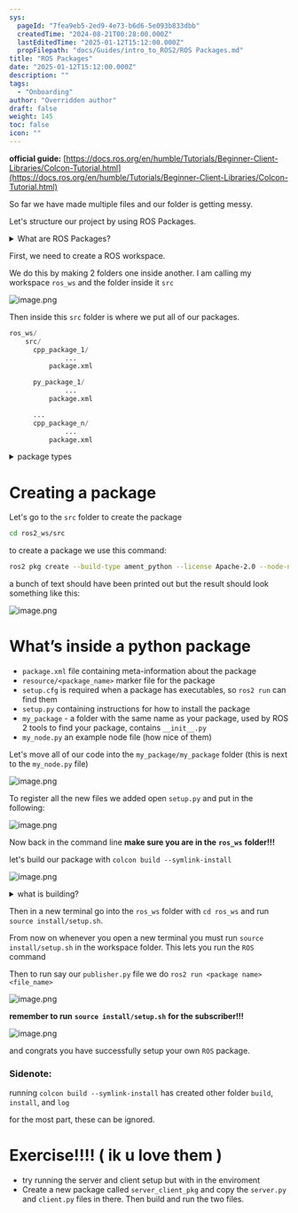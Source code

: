 ```yaml
---
sys:
  pageId: "7fea9eb5-2ed9-4e73-b6d6-5e093b833dbb"
  createdTime: "2024-08-21T00:28:00.000Z"
  lastEditedTime: "2025-01-12T15:12:00.000Z"
  propFilepath: "docs/Guides/intro_to_ROS2/ROS Packages.md"
title: "ROS Packages"
date: "2025-01-12T15:12:00.000Z"
description: ""
tags:
  - "Onboarding"
author: "Overridden author"
draft: false
weight: 145
toc: false
icon: ""
---
```


**official guide:** [https://docs.ros.org/en/humble/Tutorials/Beginner-Client-Libraries/Colcon-Tutorial.html](https://docs.ros.org/en/humble/Tutorials/Beginner-Client-Libraries/Colcon-Tutorial.html)

So far we have made multiple files and our folder is getting messy.

Let's structure our project by using ROS Packages.

<details>

<summary>What are ROS Packages?</summary>

ROS Packages are, as the name implies, packages of code that are highly sharable between ROS developers.

They consist of a folder, `package.xml` file, and source code

```python
      cpp_package_1/
		      ... imagine much code files here ..
          package.xml
```

</details>

First, we need to create a ROS workspace.

We do this by making 2 folders one inside another. I am calling my workspace `ros_ws` and the folder inside it `src`

![image.png](https://prod-files-secure.s3.us-west-2.amazonaws.com/d518164a-d88e-44d1-a4ee-3adb3bd8bce0/70706947-fd18-4537-a67b-e12946812d31/image.png?X-Amz-Algorithm=AWS4-HMAC-SHA256&X-Amz-Content-Sha256=UNSIGNED-PAYLOAD&X-Amz-Credential=ASIAZI2LB4665GH4V3C4%2F20250507%2Fus-west-2%2Fs3%2Faws4_request&X-Amz-Date=20250507T121553Z&X-Amz-Expires=3600&X-Amz-Security-Token=IQoJb3JpZ2luX2VjELT%2F%2F%2F%2F%2F%2F%2F%2F%2F%2FwEaCXVzLXdlc3QtMiJHMEUCIQCa39MlLyJORPLmOv4Ao0bE6V9FCrg1EtZ7WoGZ3wYCVAIgTwA0LIketem2y4uzLREAejRNkkZSd1BImb52Kh1pdIkq%2FwMIXRAAGgw2Mzc0MjMxODM4MDUiDEKsi4SwYJ60EFstJCrcAz980%2Fq0S0cxk4nQgxykw7cen3GyL7P2YIF27Yxy8ppRa5FDTz8JXKb3Y9jH3aGewqFmJx9yt0wLKXagUYO0IhN9P8wJbzhDuavecpULGaqehKFn6c%2BNQPTnpjj4%2FgYgrdPqHkTZnHPunnQ0djDuQQ%2FZrdODbfq4T5JhVLb75Uy8mO0WsrUg%2BT1UvCKReMUPAm2ghiBhfO6k%2FLHaGdUgMUemsGNatKlZiWhUbmye9c9EuGSFqLDFzEeLQ8eymE8nc0LVw%2F9NnDR8fD2lYsmU6YNxycOPciyCxuPOUpqk%2BcdOTvYHApekLgp9Bhlo49NpKqd33T4gbiEkRTiqrRWhSf4aJSoCMX6yKo3FdnqzA6FLdPadkDUBvQCdNIDYNn2gjSn3GxVka%2F5k%2F7IAApiFID74ZJ0kwNRgScVupV15UOhjrm0aQSvaKArzwvyF4R3y7goHU6jjDHwj2mg4TMDpTEQY1KSyRi98FL2n42Fk5n9seRMdbysad4BTDgjw60QnqeS7iQNFW7w0z1iT7YRTvYknJa4%2BSEa6MiDMk6EK7uLNV9Xoe0Z%2BnodoxFN5bty5j7NJVSQFHIIphnfxkRg9g8EJaxDg16hWS1S1SUDTBDoGMQ3a5A8L%2B5nemHe9MKGa7cAGOqUBzhjh9xTdHmmiNeC3kBPRow5ADUl4yUIe3xOuGZna0NlzVVeaAP64Ly1KUWzXHo3pfl%2B7lBvnsqFr92G8ep22l86Cw6vkz7z4HzCT%2F0c20ECz%2BzzqJ3Lw6NPnm2RTdTFzbT380wdihbgirr6cOftiApI05lMzYhZHOTG5XePR3b7IlVeCRvr1yC%2F%2BFrau%2F5La607q%2BmdzGSBzBadvzM3u41xJvIuf&X-Amz-Signature=85a7bb06a61ef34f3af687c7d07df5507bf035441b795252e8dd8dc93ce421b0&X-Amz-SignedHeaders=host&x-id=GetObject)

Then inside this `src` folder is where we put all of our packages.

```python
ros_ws/
    src/
      cpp_package_1/
		      ...
          package.xml

      py_package_1/
		      ...
          package.xml

      ...
      cpp_package_n/
		      ...
          package.xml

```

<details>

<summary>package types</summary>

packages can be either `C++` or python.

the intern file structure is different for each but for this guide we will stick to creating python packages

</details>

# Creating a package

Let's go to the `src` folder to create the package

```bash
cd ros2_ws/src
```

to create a package we use this command:

```bash
ros2 pkg create --build-type ament_python --license Apache-2.0 --node-name my_node my_package
```

a bunch of text should have been printed out but the result should look something like this:

![image.png](https://prod-files-secure.s3.us-west-2.amazonaws.com/d518164a-d88e-44d1-a4ee-3adb3bd8bce0/e6cf1e3f-8512-4a3e-b131-079f800bf3e8/image.png?X-Amz-Algorithm=AWS4-HMAC-SHA256&X-Amz-Content-Sha256=UNSIGNED-PAYLOAD&X-Amz-Credential=ASIAZI2LB4665GH4V3C4%2F20250507%2Fus-west-2%2Fs3%2Faws4_request&X-Amz-Date=20250507T121553Z&X-Amz-Expires=3600&X-Amz-Security-Token=IQoJb3JpZ2luX2VjELT%2F%2F%2F%2F%2F%2F%2F%2F%2F%2FwEaCXVzLXdlc3QtMiJHMEUCIQCa39MlLyJORPLmOv4Ao0bE6V9FCrg1EtZ7WoGZ3wYCVAIgTwA0LIketem2y4uzLREAejRNkkZSd1BImb52Kh1pdIkq%2FwMIXRAAGgw2Mzc0MjMxODM4MDUiDEKsi4SwYJ60EFstJCrcAz980%2Fq0S0cxk4nQgxykw7cen3GyL7P2YIF27Yxy8ppRa5FDTz8JXKb3Y9jH3aGewqFmJx9yt0wLKXagUYO0IhN9P8wJbzhDuavecpULGaqehKFn6c%2BNQPTnpjj4%2FgYgrdPqHkTZnHPunnQ0djDuQQ%2FZrdODbfq4T5JhVLb75Uy8mO0WsrUg%2BT1UvCKReMUPAm2ghiBhfO6k%2FLHaGdUgMUemsGNatKlZiWhUbmye9c9EuGSFqLDFzEeLQ8eymE8nc0LVw%2F9NnDR8fD2lYsmU6YNxycOPciyCxuPOUpqk%2BcdOTvYHApekLgp9Bhlo49NpKqd33T4gbiEkRTiqrRWhSf4aJSoCMX6yKo3FdnqzA6FLdPadkDUBvQCdNIDYNn2gjSn3GxVka%2F5k%2F7IAApiFID74ZJ0kwNRgScVupV15UOhjrm0aQSvaKArzwvyF4R3y7goHU6jjDHwj2mg4TMDpTEQY1KSyRi98FL2n42Fk5n9seRMdbysad4BTDgjw60QnqeS7iQNFW7w0z1iT7YRTvYknJa4%2BSEa6MiDMk6EK7uLNV9Xoe0Z%2BnodoxFN5bty5j7NJVSQFHIIphnfxkRg9g8EJaxDg16hWS1S1SUDTBDoGMQ3a5A8L%2B5nemHe9MKGa7cAGOqUBzhjh9xTdHmmiNeC3kBPRow5ADUl4yUIe3xOuGZna0NlzVVeaAP64Ly1KUWzXHo3pfl%2B7lBvnsqFr92G8ep22l86Cw6vkz7z4HzCT%2F0c20ECz%2BzzqJ3Lw6NPnm2RTdTFzbT380wdihbgirr6cOftiApI05lMzYhZHOTG5XePR3b7IlVeCRvr1yC%2F%2BFrau%2F5La607q%2BmdzGSBzBadvzM3u41xJvIuf&X-Amz-Signature=53f07516dda7bfdd3ed74dfc41cd96215a649067a838bccf0202944c84739be2&X-Amz-SignedHeaders=host&x-id=GetObject)

# What’s inside a python package

- `package.xml` file containing meta-information about the package
- `resource/<package_name>` marker file for the package
- `setup.cfg` is required when a package has executables, so `ros2 run` can find them
- `setup.py` containing instructions for how to install the package
- `my_package` - a folder with the same name as your package, used by ROS 2 tools to find your package, contains `__init__.py`
- `my_node.py` an example node file (how nice of them)

Let's move all of our code into the `my_package/my_package` folder (this is next to the `my_node.py` file)

![image.png](https://prod-files-secure.s3.us-west-2.amazonaws.com/d518164a-d88e-44d1-a4ee-3adb3bd8bce0/9ce58f11-0da9-4d3e-b86d-506a9685d378/image.png?X-Amz-Algorithm=AWS4-HMAC-SHA256&X-Amz-Content-Sha256=UNSIGNED-PAYLOAD&X-Amz-Credential=ASIAZI2LB4665GH4V3C4%2F20250507%2Fus-west-2%2Fs3%2Faws4_request&X-Amz-Date=20250507T121553Z&X-Amz-Expires=3600&X-Amz-Security-Token=IQoJb3JpZ2luX2VjELT%2F%2F%2F%2F%2F%2F%2F%2F%2F%2FwEaCXVzLXdlc3QtMiJHMEUCIQCa39MlLyJORPLmOv4Ao0bE6V9FCrg1EtZ7WoGZ3wYCVAIgTwA0LIketem2y4uzLREAejRNkkZSd1BImb52Kh1pdIkq%2FwMIXRAAGgw2Mzc0MjMxODM4MDUiDEKsi4SwYJ60EFstJCrcAz980%2Fq0S0cxk4nQgxykw7cen3GyL7P2YIF27Yxy8ppRa5FDTz8JXKb3Y9jH3aGewqFmJx9yt0wLKXagUYO0IhN9P8wJbzhDuavecpULGaqehKFn6c%2BNQPTnpjj4%2FgYgrdPqHkTZnHPunnQ0djDuQQ%2FZrdODbfq4T5JhVLb75Uy8mO0WsrUg%2BT1UvCKReMUPAm2ghiBhfO6k%2FLHaGdUgMUemsGNatKlZiWhUbmye9c9EuGSFqLDFzEeLQ8eymE8nc0LVw%2F9NnDR8fD2lYsmU6YNxycOPciyCxuPOUpqk%2BcdOTvYHApekLgp9Bhlo49NpKqd33T4gbiEkRTiqrRWhSf4aJSoCMX6yKo3FdnqzA6FLdPadkDUBvQCdNIDYNn2gjSn3GxVka%2F5k%2F7IAApiFID74ZJ0kwNRgScVupV15UOhjrm0aQSvaKArzwvyF4R3y7goHU6jjDHwj2mg4TMDpTEQY1KSyRi98FL2n42Fk5n9seRMdbysad4BTDgjw60QnqeS7iQNFW7w0z1iT7YRTvYknJa4%2BSEa6MiDMk6EK7uLNV9Xoe0Z%2BnodoxFN5bty5j7NJVSQFHIIphnfxkRg9g8EJaxDg16hWS1S1SUDTBDoGMQ3a5A8L%2B5nemHe9MKGa7cAGOqUBzhjh9xTdHmmiNeC3kBPRow5ADUl4yUIe3xOuGZna0NlzVVeaAP64Ly1KUWzXHo3pfl%2B7lBvnsqFr92G8ep22l86Cw6vkz7z4HzCT%2F0c20ECz%2BzzqJ3Lw6NPnm2RTdTFzbT380wdihbgirr6cOftiApI05lMzYhZHOTG5XePR3b7IlVeCRvr1yC%2F%2BFrau%2F5La607q%2BmdzGSBzBadvzM3u41xJvIuf&X-Amz-Signature=7aee233c34038dfc862f304182a13bd30393b6b45ee2b7560acaf6172bf87821&X-Amz-SignedHeaders=host&x-id=GetObject)

To register all the new files we added open `setup.py` and put in the following:

![image.png](https://prod-files-secure.s3.us-west-2.amazonaws.com/d518164a-d88e-44d1-a4ee-3adb3bd8bce0/1cd7c262-4cae-4496-9d75-c178537d24a2/image.png?X-Amz-Algorithm=AWS4-HMAC-SHA256&X-Amz-Content-Sha256=UNSIGNED-PAYLOAD&X-Amz-Credential=ASIAZI2LB4665GH4V3C4%2F20250507%2Fus-west-2%2Fs3%2Faws4_request&X-Amz-Date=20250507T121553Z&X-Amz-Expires=3600&X-Amz-Security-Token=IQoJb3JpZ2luX2VjELT%2F%2F%2F%2F%2F%2F%2F%2F%2F%2FwEaCXVzLXdlc3QtMiJHMEUCIQCa39MlLyJORPLmOv4Ao0bE6V9FCrg1EtZ7WoGZ3wYCVAIgTwA0LIketem2y4uzLREAejRNkkZSd1BImb52Kh1pdIkq%2FwMIXRAAGgw2Mzc0MjMxODM4MDUiDEKsi4SwYJ60EFstJCrcAz980%2Fq0S0cxk4nQgxykw7cen3GyL7P2YIF27Yxy8ppRa5FDTz8JXKb3Y9jH3aGewqFmJx9yt0wLKXagUYO0IhN9P8wJbzhDuavecpULGaqehKFn6c%2BNQPTnpjj4%2FgYgrdPqHkTZnHPunnQ0djDuQQ%2FZrdODbfq4T5JhVLb75Uy8mO0WsrUg%2BT1UvCKReMUPAm2ghiBhfO6k%2FLHaGdUgMUemsGNatKlZiWhUbmye9c9EuGSFqLDFzEeLQ8eymE8nc0LVw%2F9NnDR8fD2lYsmU6YNxycOPciyCxuPOUpqk%2BcdOTvYHApekLgp9Bhlo49NpKqd33T4gbiEkRTiqrRWhSf4aJSoCMX6yKo3FdnqzA6FLdPadkDUBvQCdNIDYNn2gjSn3GxVka%2F5k%2F7IAApiFID74ZJ0kwNRgScVupV15UOhjrm0aQSvaKArzwvyF4R3y7goHU6jjDHwj2mg4TMDpTEQY1KSyRi98FL2n42Fk5n9seRMdbysad4BTDgjw60QnqeS7iQNFW7w0z1iT7YRTvYknJa4%2BSEa6MiDMk6EK7uLNV9Xoe0Z%2BnodoxFN5bty5j7NJVSQFHIIphnfxkRg9g8EJaxDg16hWS1S1SUDTBDoGMQ3a5A8L%2B5nemHe9MKGa7cAGOqUBzhjh9xTdHmmiNeC3kBPRow5ADUl4yUIe3xOuGZna0NlzVVeaAP64Ly1KUWzXHo3pfl%2B7lBvnsqFr92G8ep22l86Cw6vkz7z4HzCT%2F0c20ECz%2BzzqJ3Lw6NPnm2RTdTFzbT380wdihbgirr6cOftiApI05lMzYhZHOTG5XePR3b7IlVeCRvr1yC%2F%2BFrau%2F5La607q%2BmdzGSBzBadvzM3u41xJvIuf&X-Amz-Signature=2ab7a53213f2e6f95a2f5e6d6be97eb7f4480ebb43df07cd7b92cc91976492b1&X-Amz-SignedHeaders=host&x-id=GetObject)

Now back in the command line **make sure you are in the** **`ros_ws`** **folder!!!**

let's build our package with `colcon build --symlink-install`

![image.png](https://prod-files-secure.s3.us-west-2.amazonaws.com/d518164a-d88e-44d1-a4ee-3adb3bd8bce0/2f2a0d27-b173-48fd-b189-5f5c0ce65619/image.png?X-Amz-Algorithm=AWS4-HMAC-SHA256&X-Amz-Content-Sha256=UNSIGNED-PAYLOAD&X-Amz-Credential=ASIAZI2LB4665GH4V3C4%2F20250507%2Fus-west-2%2Fs3%2Faws4_request&X-Amz-Date=20250507T121553Z&X-Amz-Expires=3600&X-Amz-Security-Token=IQoJb3JpZ2luX2VjELT%2F%2F%2F%2F%2F%2F%2F%2F%2F%2FwEaCXVzLXdlc3QtMiJHMEUCIQCa39MlLyJORPLmOv4Ao0bE6V9FCrg1EtZ7WoGZ3wYCVAIgTwA0LIketem2y4uzLREAejRNkkZSd1BImb52Kh1pdIkq%2FwMIXRAAGgw2Mzc0MjMxODM4MDUiDEKsi4SwYJ60EFstJCrcAz980%2Fq0S0cxk4nQgxykw7cen3GyL7P2YIF27Yxy8ppRa5FDTz8JXKb3Y9jH3aGewqFmJx9yt0wLKXagUYO0IhN9P8wJbzhDuavecpULGaqehKFn6c%2BNQPTnpjj4%2FgYgrdPqHkTZnHPunnQ0djDuQQ%2FZrdODbfq4T5JhVLb75Uy8mO0WsrUg%2BT1UvCKReMUPAm2ghiBhfO6k%2FLHaGdUgMUemsGNatKlZiWhUbmye9c9EuGSFqLDFzEeLQ8eymE8nc0LVw%2F9NnDR8fD2lYsmU6YNxycOPciyCxuPOUpqk%2BcdOTvYHApekLgp9Bhlo49NpKqd33T4gbiEkRTiqrRWhSf4aJSoCMX6yKo3FdnqzA6FLdPadkDUBvQCdNIDYNn2gjSn3GxVka%2F5k%2F7IAApiFID74ZJ0kwNRgScVupV15UOhjrm0aQSvaKArzwvyF4R3y7goHU6jjDHwj2mg4TMDpTEQY1KSyRi98FL2n42Fk5n9seRMdbysad4BTDgjw60QnqeS7iQNFW7w0z1iT7YRTvYknJa4%2BSEa6MiDMk6EK7uLNV9Xoe0Z%2BnodoxFN5bty5j7NJVSQFHIIphnfxkRg9g8EJaxDg16hWS1S1SUDTBDoGMQ3a5A8L%2B5nemHe9MKGa7cAGOqUBzhjh9xTdHmmiNeC3kBPRow5ADUl4yUIe3xOuGZna0NlzVVeaAP64Ly1KUWzXHo3pfl%2B7lBvnsqFr92G8ep22l86Cw6vkz7z4HzCT%2F0c20ECz%2BzzqJ3Lw6NPnm2RTdTFzbT380wdihbgirr6cOftiApI05lMzYhZHOTG5XePR3b7IlVeCRvr1yC%2F%2BFrau%2F5La607q%2BmdzGSBzBadvzM3u41xJvIuf&X-Amz-Signature=00a9b168bf16f2c635d6240cf616a22b1cbcd51a7841e5e25ef70d0b172178bc&X-Amz-SignedHeaders=host&x-id=GetObject)

<details>

<summary>what is building?</summary>

if you are a CS major at Rose-Hulman you will learn the answer to this in CSSE132

but TLDR; is it combines all the code files into one program that can be run easily 

</details>

Then in a new terminal go into the `ros_ws` folder with `cd ros_ws` and run `source install/setup.sh`. 

From now on whenever you open a new terminal you must run `source install/setup.sh` in the workspace folder. This lets you run the `ROS` command

Then to run say our `publisher.py` file we do `ros2 run <package name> <file_name>`

![image.png](https://prod-files-secure.s3.us-west-2.amazonaws.com/d518164a-d88e-44d1-a4ee-3adb3bd8bce0/4f4b1219-3a44-4632-aa0a-ce3471699f59/image.png?X-Amz-Algorithm=AWS4-HMAC-SHA256&X-Amz-Content-Sha256=UNSIGNED-PAYLOAD&X-Amz-Credential=ASIAZI2LB4665GH4V3C4%2F20250507%2Fus-west-2%2Fs3%2Faws4_request&X-Amz-Date=20250507T121553Z&X-Amz-Expires=3600&X-Amz-Security-Token=IQoJb3JpZ2luX2VjELT%2F%2F%2F%2F%2F%2F%2F%2F%2F%2FwEaCXVzLXdlc3QtMiJHMEUCIQCa39MlLyJORPLmOv4Ao0bE6V9FCrg1EtZ7WoGZ3wYCVAIgTwA0LIketem2y4uzLREAejRNkkZSd1BImb52Kh1pdIkq%2FwMIXRAAGgw2Mzc0MjMxODM4MDUiDEKsi4SwYJ60EFstJCrcAz980%2Fq0S0cxk4nQgxykw7cen3GyL7P2YIF27Yxy8ppRa5FDTz8JXKb3Y9jH3aGewqFmJx9yt0wLKXagUYO0IhN9P8wJbzhDuavecpULGaqehKFn6c%2BNQPTnpjj4%2FgYgrdPqHkTZnHPunnQ0djDuQQ%2FZrdODbfq4T5JhVLb75Uy8mO0WsrUg%2BT1UvCKReMUPAm2ghiBhfO6k%2FLHaGdUgMUemsGNatKlZiWhUbmye9c9EuGSFqLDFzEeLQ8eymE8nc0LVw%2F9NnDR8fD2lYsmU6YNxycOPciyCxuPOUpqk%2BcdOTvYHApekLgp9Bhlo49NpKqd33T4gbiEkRTiqrRWhSf4aJSoCMX6yKo3FdnqzA6FLdPadkDUBvQCdNIDYNn2gjSn3GxVka%2F5k%2F7IAApiFID74ZJ0kwNRgScVupV15UOhjrm0aQSvaKArzwvyF4R3y7goHU6jjDHwj2mg4TMDpTEQY1KSyRi98FL2n42Fk5n9seRMdbysad4BTDgjw60QnqeS7iQNFW7w0z1iT7YRTvYknJa4%2BSEa6MiDMk6EK7uLNV9Xoe0Z%2BnodoxFN5bty5j7NJVSQFHIIphnfxkRg9g8EJaxDg16hWS1S1SUDTBDoGMQ3a5A8L%2B5nemHe9MKGa7cAGOqUBzhjh9xTdHmmiNeC3kBPRow5ADUl4yUIe3xOuGZna0NlzVVeaAP64Ly1KUWzXHo3pfl%2B7lBvnsqFr92G8ep22l86Cw6vkz7z4HzCT%2F0c20ECz%2BzzqJ3Lw6NPnm2RTdTFzbT380wdihbgirr6cOftiApI05lMzYhZHOTG5XePR3b7IlVeCRvr1yC%2F%2BFrau%2F5La607q%2BmdzGSBzBadvzM3u41xJvIuf&X-Amz-Signature=0cb9a65ad6ebfa7a32256348d71c76f83ac6ee2b9ba19d2fd0c7fe93fa07dba4&X-Amz-SignedHeaders=host&x-id=GetObject)

**remember to run** **`source install/setup.sh`** **for the subscriber!!!**

![image.png](https://prod-files-secure.s3.us-west-2.amazonaws.com/d518164a-d88e-44d1-a4ee-3adb3bd8bce0/02121119-dad4-49ec-8356-c956108b4243/image.png?X-Amz-Algorithm=AWS4-HMAC-SHA256&X-Amz-Content-Sha256=UNSIGNED-PAYLOAD&X-Amz-Credential=ASIAZI2LB4665GH4V3C4%2F20250507%2Fus-west-2%2Fs3%2Faws4_request&X-Amz-Date=20250507T121553Z&X-Amz-Expires=3600&X-Amz-Security-Token=IQoJb3JpZ2luX2VjELT%2F%2F%2F%2F%2F%2F%2F%2F%2F%2FwEaCXVzLXdlc3QtMiJHMEUCIQCa39MlLyJORPLmOv4Ao0bE6V9FCrg1EtZ7WoGZ3wYCVAIgTwA0LIketem2y4uzLREAejRNkkZSd1BImb52Kh1pdIkq%2FwMIXRAAGgw2Mzc0MjMxODM4MDUiDEKsi4SwYJ60EFstJCrcAz980%2Fq0S0cxk4nQgxykw7cen3GyL7P2YIF27Yxy8ppRa5FDTz8JXKb3Y9jH3aGewqFmJx9yt0wLKXagUYO0IhN9P8wJbzhDuavecpULGaqehKFn6c%2BNQPTnpjj4%2FgYgrdPqHkTZnHPunnQ0djDuQQ%2FZrdODbfq4T5JhVLb75Uy8mO0WsrUg%2BT1UvCKReMUPAm2ghiBhfO6k%2FLHaGdUgMUemsGNatKlZiWhUbmye9c9EuGSFqLDFzEeLQ8eymE8nc0LVw%2F9NnDR8fD2lYsmU6YNxycOPciyCxuPOUpqk%2BcdOTvYHApekLgp9Bhlo49NpKqd33T4gbiEkRTiqrRWhSf4aJSoCMX6yKo3FdnqzA6FLdPadkDUBvQCdNIDYNn2gjSn3GxVka%2F5k%2F7IAApiFID74ZJ0kwNRgScVupV15UOhjrm0aQSvaKArzwvyF4R3y7goHU6jjDHwj2mg4TMDpTEQY1KSyRi98FL2n42Fk5n9seRMdbysad4BTDgjw60QnqeS7iQNFW7w0z1iT7YRTvYknJa4%2BSEa6MiDMk6EK7uLNV9Xoe0Z%2BnodoxFN5bty5j7NJVSQFHIIphnfxkRg9g8EJaxDg16hWS1S1SUDTBDoGMQ3a5A8L%2B5nemHe9MKGa7cAGOqUBzhjh9xTdHmmiNeC3kBPRow5ADUl4yUIe3xOuGZna0NlzVVeaAP64Ly1KUWzXHo3pfl%2B7lBvnsqFr92G8ep22l86Cw6vkz7z4HzCT%2F0c20ECz%2BzzqJ3Lw6NPnm2RTdTFzbT380wdihbgirr6cOftiApI05lMzYhZHOTG5XePR3b7IlVeCRvr1yC%2F%2BFrau%2F5La607q%2BmdzGSBzBadvzM3u41xJvIuf&X-Amz-Signature=16508a3bf01ffa6f0aa10bfd64174dd5bdfd8e40fdb191b9ff7f7e7ef21249d7&X-Amz-SignedHeaders=host&x-id=GetObject)

and congrats you have successfully setup your own `ROS` package.

### Sidenote:

running `colcon build --symlink-install` has created other folder `build`, `install`, and `log`

for the most part, these can be ignored.

# Exercise!!!! ( ik u love them )

- try running the server and client setup but with in the enviroment
- Create a new package called `server_client_pkg` and copy the `server.py` and `client.py` files in there. Then build and run the two files.
